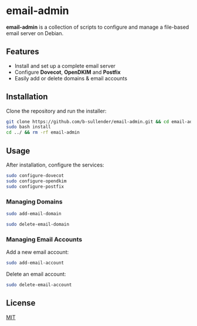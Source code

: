 # email-admin

**email-admin** is a collection of scripts to configure and manage a file-based email server on Debian.

## Features
- Install and set up a complete email server
- Configure **Dovecot**, **OpenDKIM** and **Postfix**
- Easily add or delete domains & email accounts

## Installation

Clone the repository and run the installer:

```bash
git clone https://github.com/b-sullender/email-admin.git && cd email-admin
sudo bash install
cd ../ && rm -rf email-admin
```

## Usage

After installation, configure the services:

```bash
sudo configure-dovecot
sudo configure-opendkim
sudo configure-postfix
```

### Managing Domains

```bash
sudo add-email-domain
```

```bash
sudo delete-email-domain
```

### Managing Email Accounts

Add a new email account:

```bash
sudo add-email-account
```

Delete an email account:

```bash
sudo delete-email-account
```

## License

[MIT](LICENSE)
